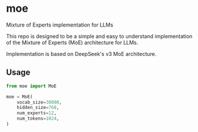 # moe
Mixture of Experts implementation for LLMs

This repo is designed to be a simple and easy to understand implementation of the Mixture of Experts (MoE) architecture for LLMs.

Implementation is based on DeepSeek's v3 MoE architecture.

## Usage

```python
from moe import MoE

moe = MoE(
    vocab_size=30000,
    hidden_size=768,
    num_experts=12,
    num_tokens=1024,
)
```
